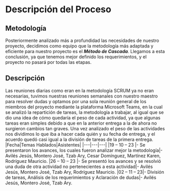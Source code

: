 # Descripción del Proceso 
## Metodología 
Posteriormente analizado más a profundidad las necesidades de nuestro proyecto, decidimos como equipo que la metodología más adaptada y eficiente para nuestro proyecto es el ***Método de Cascada***. Llegamos a esta conclusión, ya que tenemos mejor definido los requerimientos, y el proyecto no pasará por todas las etapas.  
## Descripción 
Las reuniones diarias como eran en la metodología SCRUM ya no eran necesarias, tuvimos nuestras reuniones semanales con nuestro maestro para resolver dudas y optamos por una sola reunión general de los miembros del proyecto mediante la plataforma Microsoft Teams, en la cual se analizó la repartición de tareas, la metodología a trabajar, al igual que se dio una idea de cómo quedaría el peso de cada actividad, ya que algunas tareas eran simples debido a que en la anterior entrega a la de ahora no surgieron cambios tan graves. Una vez analizado el peso de las actividades nos dividimos lo que iba a hacer cada quién y su fecha de entrega, y el acuerdo quedó casi igual a la división de tareas de la primera entrega. 
|Fecha|Temas Hablados|Asistentes| 
|---|---|---| 
|19 – 10 – 23 |- 	Se presentaron los avances, los cuales fueron analizar mejor la metodología|-Avilés Jesús, Montero José, Tzab Ary, Cesar Domínguez, Martínez Karen, Rodríguez Mauricio. 
|26 – 10 – 23 |- 	Se presentó los avances y se resolvió una duda de otra actividad no pertenecientes a esta actividad|- 	Avilés Jesús, Montero José, Tzab Ary, Rodríguez Mauricio. 
|02 – 11 – 23|- 	División de tareas, Análisis de los requerimientos y Aclaración de dudas|- Avilés Jesús, Montero José, Tzab Ary. 

